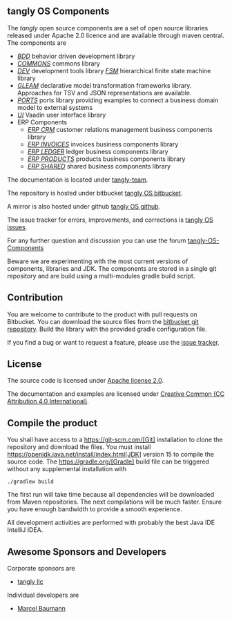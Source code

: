 ## tangly OS Components

The _tangly_ open source components are a set of open source libraries released under Apache 2.0 licence and are available through maven central.
The components are

* [*BDD*](net.tangly.bdd/readme.md) behavior driven development library
* [*COMMONS*](net.tangly.commons/readme.md) commons library
* [*DEV*](net.tangly.dev/readme.md) development tools library
  [*FSM*](net.tangly.fsm/readme.md) hierarchical finite state machine library
* [*GLEAM*](net.tangly.gleam/readme.md) declarative model transformation frameworks library. Approaches for TSV and JSON representations are available.
* [*PORTS*](net.tangly.ports/readme.md) ports library providing examples to connect a business domain model to external systems
* [*UI*](net.tangly.ui/readme.md) Vaadin user interface library
* ERP Components
    * [*ERP CRM*](net.tangly.erp.crm/readme.md) customer relations management business components library
    * [*ERP INVOICES*](net.tangly.erp.invoices/readme.md) invoices business components library
    * [*ERP LEDGER*](net.tangly.erp.ledger/readme.md) ledger business components library
    * [*ERP PRODUCTS*](net.tangly.erp.products/readme.md) products business components library
    * [*ERP SHARED*](net.tangly.erp.shared/readme.md) shared business components library

The documentation is located under [tangly-team](https://tangly-team.bitbucket.io/).

The repository is hosted under bitbucket [tangly OS bitbucket](https://bitbucket.org/tangly-team/tangly-os.git).

A mirror is also hosted under github [tangly OS github](https://github.com/marcelbaumann/tangly-os.git).

The issue tracker for errors, improvements, and corrections is [tangly OS issues](https://bitbucket.org/tangly-team/tangly-os/issues).

For any further question and discussion you can use the forum [tangly-OS-Components](https://groups.google.com/g/tangly-os-components)

Beware we are experimenting with the most current versions of components, libraries and JDK.
The components are stored in a single git repository and are build using a multi-modules gradle build script.

## Contribution

You are welcome to contribute to the product with pull requests on Bitbucket.
You can download the source files from the [bitbucket git repository](https://bitbucket.org/tangly-team/tangly-os.git).
Build  the library with the provided gradle configuration file.

If you find a bug or want to request a feature, please use the [issue tracker](https://bitbucket.org/tangly-team/tangly-os/issues).

## License

The source code is licensed under [Apache license 2.0](https://www.apache.org/licenses/LICENSE-2.0).

The documentation and examples are licensed under [Creative Common (CC Attribution 4.0 International)](https://creativecommons.org/licenses/by/4.0/).

## Compile the product

You shall have access to a https://git-scm.com/[Git] installation to clone the repository and download the files.
You must install https://openjdk.java.net/install/index.html[JDK] version 15 to compile the source code.
The https://gradle.org/[Gradle] build file can be triggered without any supplemental installation with

````shell
./gradlew build
````

The first run will take time because all dependencies will be downloaded from Maven repositories.
The next compilations will be much faster.
Ensure you have enough bandwidth to provide a smooth experience.

All development activities are performed with probably the best Java IDE IntelliJ IDEA.

## Awesome Sponsors and Developers

Corporate sponsors are

* [tangly llc](https://www.tangly.net)

Individual developers are

* [Marcel Baumann](https://linkedin.com/in/marcelbaumann)
